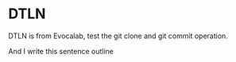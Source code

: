 # DTLN
DTLN is from Evocalab, test the git clone and git commit operation. 

And I write this sentence outline